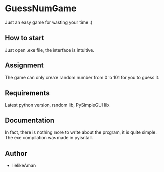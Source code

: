 # GuessNumGame

Just an easy game for wasting your time :)

## How to start

Just open .exe file, the interface is intuitive.
 
## Assignment

The game can only create random number from 0 to 101 for you to guess it.

## Requirements

Latest python version, random lib, PySimpleGUI lib.

## Documentation

In fact, there is nothing more to write about the program, it is quite simple. The exe compilation was made in pyisntall.

## Author

- lielikeAman

